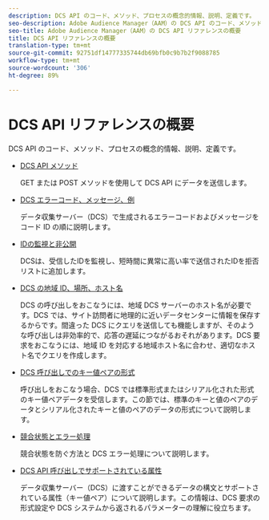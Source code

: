 ```yaml
---
description: DCS API のコード、メソッド、プロセスの概念的情報、説明、定義です。
seo-description: Adobe Audience Manager（AAM）の DCS API のコード、メソッド、プロセスの概念的情報、説明、定義です。
seo-title: Adobe Audience Manager（AAM）の DCS API リファレンスの概要
title: DCS API リファレンスの概要
translation-type: tm+mt
source-git-commit: 92751df14777335744db69bfb0c9b7b2f9088785
workflow-type: tm+mt
source-wordcount: '306'
ht-degree: 89%

---
```



# DCS API リファレンスの概要

DCS API のコード、メソッド、プロセスの概念的情報、説明、定義です。

* [DCS API メソッド](/help/using/api/dcs-intro/dcs-api-reference/dcs-api-methods.md)

   GET または POST メソッドを使用して DCS API にデータを送信します。

* [DCS エラーコード、メッセージ、例](/help/using/api/dcs-intro/dcs-api-reference/dcs-error-codes.md)

   データ収集サーバー（DCS）で生成されるエラーコードおよびメッセージをコード ID の順に説明します。

* [IDの監視と非公開](/help/using/api/dcs-intro/dcs-api-reference/id-monitoring-denylisting.md)

   DCSは、受信したIDを監視し、短時間に異常に高い率で送信されたIDを拒否リストに追加します。

* [DCS の地域 ID、場所、ホスト名](/help/using/api/dcs-intro/dcs-api-reference/dcs-regions.md)

   DCS の呼び出しをおこなうには、地域 DCS サーバーのホスト名が必要です。DCS では、サイト訪問者に地理的に近いデータセンターに情報を保存するからです。間違った DCS にクエリを送信しても機能しますが、そのような呼び出しは非効率的で、応答の遅延につながるおそれがあります。DCS 要求をおこなうには、地域 ID を対応する地域ホスト名に合わせ、適切なホスト名でクエリを作成します。

* [DCS 呼び出しでのキー値ペアの形式](/help/using/api/dcs-intro/dcs-api-reference/dcs-key-format.md)

   呼び出しをおこなう場合、DCS では標準形式またはシリアル化された形式のキー値ペアデータを受信します。この節では、標準のキーと値のペアのデータとシリアル化されたキーと値のペアのデータの形式について説明します。

* [競合状態とエラー処理](/help/using/api/dcs-intro/dcs-api-reference/dcs-race-conditions.md)

   競合状態を防ぐ方法と DCS エラー処理について説明します。

* [DCS API 呼び出しでサポートされている属性](/help/using/api/dcs-intro/dcs-api-reference/dcs-keys.md)

   データ収集サーバー（DCS）に渡すことができるデータの構文とサポートされている属性（キー値ペア）について説明します。この情報は、DCS 要求の形式設定や DCS システムから返されるパラメーターの理解に役立ちます。
